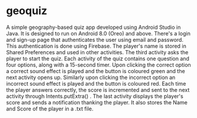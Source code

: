 # geoquiz
A  simple geography-based quiz app developed using Android Studio in Java. It is designed to run on Android 8.0 (Oreo) and above.
There's a login and sign-up page that authenticates the user using email and password. This authentication is done using Firebase. The player's name is stored in Shared Preferences and used in other activities.
The third activity asks the player to start the quiz.
Each activity of the quiz contains one question and four options, along with a 15-second timer. Upon clicking the correct option a correct sound effect is played and the button is coloured green and the next activity opens up. Similarly upon clicking the incorrect option an incorrect sound effect is played and the button is coloured red.
Each time the player answers correctly, the score is incremented and sent to the next activity through Intents.putExtra() .
The last activity displays the player's score and sends a notification thanking the player. It also stores the Name and Score of the player in a .txt file.
